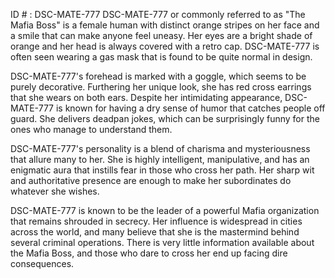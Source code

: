 ID # : DSC-MATE-777
DSC-MATE-777 or commonly referred to as "The Mafia Boss" is a female human with distinct orange stripes on her face and a smile that can make anyone feel uneasy. Her eyes are a bright shade of orange and her head is always covered with a retro cap. DSC-MATE-777 is often seen wearing a gas mask that is found to be quite normal in design. 

DSC-MATE-777's forehead is marked with a goggle, which seems to be purely decorative. Furthering her unique look, she has red cross earrings that she wears on both ears. Despite her intimidating appearance, DSC-MATE-777 is known for having a dry sense of humor that catches people off guard. She delivers deadpan jokes, which can be surprisingly funny for the ones who manage to understand them. 

DSC-MATE-777's personality is a blend of charisma and mysteriousness that allure many to her. She is highly intelligent, manipulative, and has an enigmatic aura that instills fear in those who cross her path. Her sharp wit and authoritative presence are enough to make her subordinates do whatever she wishes. 

DSC-MATE-777 is known to be the leader of a powerful Mafia organization that remains shrouded in secrecy. Her influence is widespread in cities across the world, and many believe that she is the mastermind behind several criminal operations. There is very little information available about the Mafia Boss, and those who dare to cross her end up facing dire consequences.